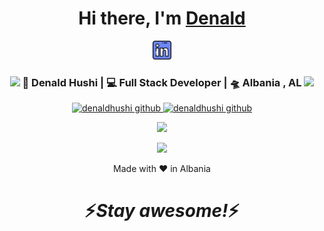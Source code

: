 <div align="center">
   <h1>Hi there, I'm <a href="https://smarttr.ee">Denald</a></h1>
</div>

<p align='center'>
   <a href="https://www.linkedin.com/in/denaldhushi/"><img height="30" src="https://raw.githubusercontent.com/8bithemant/8bithemant/master/linkedin.png?raw=true"></a>
 </p>



<div align="center">
<h3>
  <img src="https://media.giphy.com/media/WUlplcMpOCEmTGBtBW/giphy.gif" width="30"> 🙎 Denald Hushi | 💻 Full Stack Developer | 🛸 Albania , AL <img src="https://media.giphy.com/media/WUlplcMpOCEmTGBtBW/giphy.gif" width="30"></h3>
</div>



<p align="center">
   <a href="https://badges.pufler.dev/years/denaldhushi">
     <img alt="denaldhushi github" src="https://badges.pufler.dev/years/denaldhushi/">
  </a>
   <a href="https://badges.pufler.dev/repos/denaldhushi">
     <img alt="denaldhushi github" src="https://badges.pufler.dev/repos/denaldhushi/">
  </a>
 </p>
 
<p align="center" >
<a href="[https://github.com/anuraghazra/github-readme-stats](https://github-readme-stats.vercel.app/api?username=denaldhushi&show_icons=true)"> 
    <img src="https://github-readme-stats.vercel.app/api?username=denaldhushi&show_icons=true"/>
  </a>
</p>

<p align="center" >
<a href="[https://github.com/anuraghazra/github-readme-stats](https://github-readme-stats.vercel.app/api/top-langs/?username=denaldhushi&show_icons=true)"> 
    <img src="https://github-readme-stats.vercel.app/api/top-langs/?username=denaldhushi&show_icons=true"/>
</a>
</p>
<p align="center">Made with ❤️ in Albania</p>

<h1 align='center'>⚡️<i>Stay awesome!</i>⚡️</h1>
